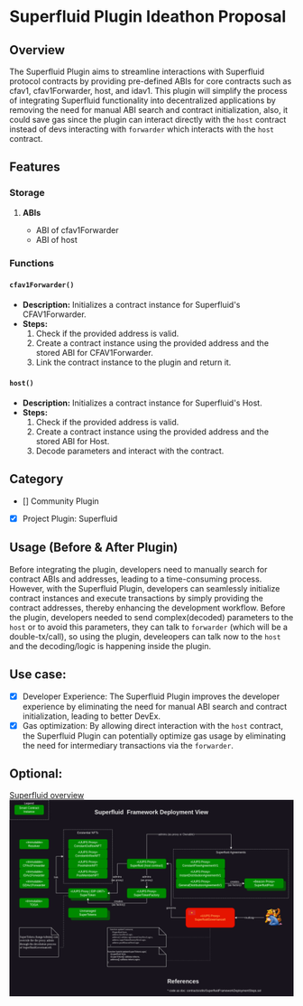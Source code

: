 # Superfluid Plugin Ideathon Proposal

## Overview

The Superfluid Plugin aims to streamline interactions with Superfluid protocol contracts by providing pre-defined ABIs for core contracts such as cfav1, cfav1Forwarder, host, and idav1. This plugin will simplify the process of integrating Superfluid functionality into decentralized applications by removing the need for manual ABI search and contract initialization, also, it could save gas since the plugin can interact directly with the `host` contract instead of devs interacting with `forwarder` which interacts with the `host` contract.

## Features

### Storage

1. **ABIs**

   - ABI of cfav1Forwarder
   - ABI of host

### Functions

#### `cfav1Forwarder()`

- **Description:** Initializes a contract instance for Superfluid's CFAV1Forwarder.
- **Steps:**
  1. Check if the provided address is valid.
  2. Create a contract instance using the provided address and the stored ABI for CFAV1Forwarder.
  3. Link the contract instance to the plugin and return it.

#### `host()`

- **Description:** Initializes a contract instance for Superfluid's Host.
- **Steps:**
  1. Check if the provided address is valid.
  2. Create a contract instance using the provided address and the stored ABI for Host.
  3. Decode parameters and interact with the contract.

## Category

- [] Community Plugin
- [x] Project Plugin: Superfluid

## Usage (Before & After Plugin)

Before integrating the plugin, developers need to manually search for contract ABIs and addresses, leading to a time-consuming process. However, with the Superfluid Plugin, developers can seamlessly initialize contract instances and execute transactions by simply providing the contract addresses, thereby enhancing the development workflow.
Before the plugin, developers needed to send complex(decoded) parameters to the `host` or to avoid this parameters, they can talk to `forwarder` (which will be a double-tx/call), so using the plugin, develeopers can talk now to the `host` and the decoding/logic is happening inside the plugin.

## Use case:

- [x] Developer Experience: The Superfluid Plugin improves the developer experience by eliminating the need for manual ABI search and contract initialization, leading to better DevEx.
- [x] Gas optimization: By allowing direct interaction with the `host` contract, the Superfluid Plugin can potentially optimize gas usage by eliminating the need for intermediary transactions via the `forwarder`.

## Optional:

[Superfluid overview](https://github.com/superfluid-finance/protocol-monorepo/wiki/Superfluid-Protocol-V1-Overview)
![alt text](image.png)
